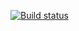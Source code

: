 [![Build status](https://ci.appveyor.com/api/projects/status/poq88y6y53q1wrqj?svg=true)](https://ci.appveyor.com/project/Artyel71/seleniumprojecy)
